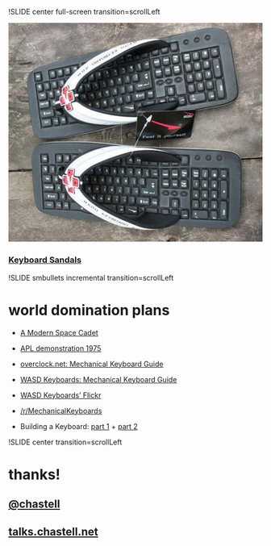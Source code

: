 !SLIDE center full-screen transition=scrollLeft

![flip-fops](flipflops.jpg)

### [Keyboard Sandals](http://www.thisiswhyimbroke.com/keyboard-sandals)

!SLIDE smbullets incremental transition=scrollLeft

# world domination plans

* [A Modern Space Cadet](http://stevelosh.com/blog/2012/10/a-modern-space-cadet/)

* [APL demonstration 1975](http://www.youtube.com/watch?v=_DTpQ4Kk2wA)

* [overclock.net: Mechanical Keyboard Guide](http://www.overclock.net/t/491752/mechanical-keyboard-guide)

* [WASD Keyboards: Mechanical Keyboard Guide](http://www.wasdkeyboards.com/mechanical-keyboard-guide)

* [WASD Keyboards’ Flickr](http://flickr.com/photos/wasdkeyboards/)

* [/r/MechanicalKeyboards](http://reddit.com/r/MechanicalKeyboards)

* Building a Keyboard: [part 1](http://blog.fsck.com/2012/12/building-a-keyboard-part-1.html) + [part 2](http://blog.fsck.com/2012/12/building-a-keyboard-part-2.html)

!SLIDE center transition=scrollLeft

# thanks!
## [@chastell](http://chastell.net)
## [talks.chastell.net](http://talks.chastell.net)

